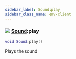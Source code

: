 ```yaml
---
sidebar_label: Sound:play
sidebar_class_name: env-client
---
```


### ![](/img/wiki/client.png) [Sound](../sound/README.md):play

```lua
void Sound:play()
```

Plays the sound<br/>
